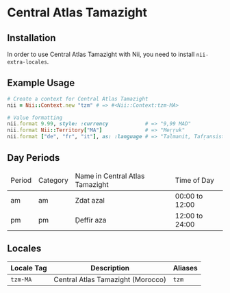 <!-- This file has been generated. Source: src/docs/languages/_template.md.erb -->

# Central Atlas Tamazight

## Installation

In order to use Central Atlas Tamazight with Nii, you need to install `nii-extra-locales`.

## Example Usage

``` ruby
# Create a context for Central Atlas Tamazight
nii = Nii::Context.new "tzm" # => #<Nii::Context:tzm-MA>

# Value formatting
nii.format 9.99, style: :currency            # => "9,99 MAD"
nii.format Nii::Territory["MA"]              # => "Meṛṛuk"
nii.format ["de", "fr", "it"], as: :language # => "Talmanit, Tafṛansist, Taṭalyant"
```

## Day Periods


<table>
  <thead>
    <tr>
      <td>Period</td>
      <td>Category</td>
      <td>Name in Central Atlas Tamazight</td>
      <td>Time of Day</td>
    </tr>
  </thead>
  <tbody>
    <tr>
      <td>am</td>
      <td>am</td>
      <td>Zdat azal</td>
      <td>00:00 to 12:00</td>
    </tr>
    <tr>
      <td>pm</td>
      <td>pm</td>
      <td>Ḍeffir aza</td>
      <td>12:00 to 24:00</td>
    </tr>
  </tbody>
</table>



## Locales

<table>
  <thead>
    <tr>
      <th>Locale Tag</th>
      <th>Description</th>
      <th>Aliases</th>
    </tr>
  </thead>
  <tbody>
    <tr>
      <td><code>tzm-MA</code></td>
      <td>Central Atlas Tamazight (Morocco)</td>
      <td><code>tzm</code></td>
    </tr>
  </tbody>
</table>


